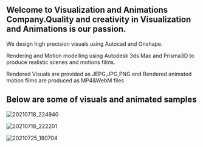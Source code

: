 ## Welcome to Visualization and Animations Company.Quality and creativity in Visualization and Animations is our passion.
 
We design high precision visuals using Autocad and Onshape.

Rendering and Motion modelling using Autodesk 3ds Max and Prisma3D to produce
realistic scenes and motions films.

Rendered Visuals  are provided as JEPG,JPG,PNG and Rendered animated motion films are produced as MP4&WebM files

## Below are some of visuals and animated samples
![20210718_224940](https://user-images.githubusercontent.com/87931910/126896355-d4c58403-01f0-47c7-aeef-7e0e15545c55.gif)

![20210718_222201](https://user-images.githubusercontent.com/87931910/126896386-fea4d6ad-e05f-4549-bbce-65f715b9e52c.gif)

![20210725_180704](https://user-images.githubusercontent.com/87931910/126904030-c25e636e-1b5c-4fe7-aba6-f90202a65d74.gif)



